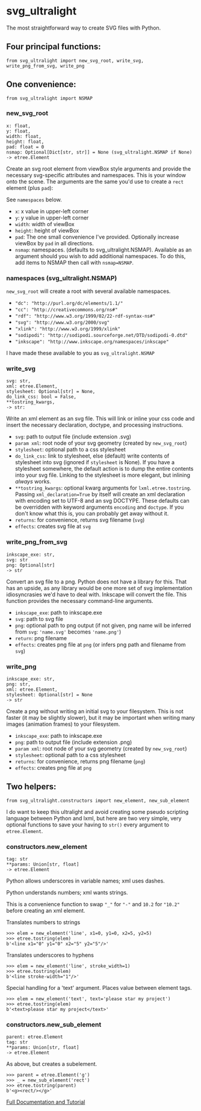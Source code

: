 # svg_ultralight 

The most straightforward way to create SVG files with Python.

## Four principal functions:

    from svg_ultralight import new_svg_root, write_svg, write_png_from_svg, write_png
    
## One convenience:

    from svg_ultralight import NSMAP
    
### new_svg_root
    x: float,
    y: float,
    width: float,
    height: float,
    pad: float = 0
    nsmap: Optional[Dict[str, str]] = None (svg_ultralight.NSMAP if None)
    -> etree.Element

Create an svg root element from viewBox style arguments and provide the necessary svg-specific attributes and namespaces. This is your window onto the scene. The arguments are the same you'd use to create a `rect` element (plus `pad`):

See `namespaces` below.

* `x`: x value in upper-left corner
* `y`: y value in upper-left corner
* `width`: width of viewBox
* `height`: height of viewBox
* `pad`: The one small convenience I've provided. Optionally increase viewBox by `pad` in all directions.
* `nsmap`: namespaces. (defaults to svg_ultralight.NSMAP). Available as an argument should you wish to add additional namespaces. To do this, add items to NSMAP then call with `nsmap=NSMAP`.

### namespaces (svg_ultralight.NSMAP)

`new_svg_root` will create a root with several available namespaces.

* `"dc": "http://purl.org/dc/elements/1.1/"`
* `"cc": "http://creativecommons.org/ns#"`
* `"rdf": "http://www.w3.org/1999/02/22-rdf-syntax-ns#"`
* `"svg": "http://www.w3.org/2000/svg"`
* `"xlink": "http://www.w3.org/1999/xlink"`
* `"sodipodi": "http://sodipodi.sourceforge.net/DTD/sodipodi-0.dtd"`
* `"inkscape": "http://www.inkscape.org/namespaces/inkscape"`

I have made these available to you as `svg_ultralight.NSMAP`

### write_svg
    svg: str,
    xml: etree.Element,
    stylesheet: Optional[str] = None,
    do_link_css: bool = False,
    **tostring_kwargs,
    -> str:

Write an xml element as an svg file. This will link or inline your css code and insert the necessary declaration, doctype, and processing instructions.

* `svg`: path to output file (include extension .svg)
* `param xml`: root node of your svg geometry (created by `new_svg_root`)
* `stylesheet`: optional path to a css stylesheet
* `do_link_css`: link to stylesheet, else (default) write contents of stylesheet into svg (ignored if `stylesheet` is None). If you have a stylesheet somewhere, the default action is to dump the entire contents into your svg file. Linking to the stylesheet is more elegant, but inlining *always* works.
* `**tostring_kwargs`: optional kwarg arguments for `lxml.etree.tostring`. Passing `xml_declaration=True` by itself will create an xml declaration with encoding set to UTF-8 and an svg DOCTYPE. These defaults can be overridden with keyword arguments `encoding` and `doctype`. If you don't know what this is, you can probably get away without it.
* `returns`: for convenience, returns svg filename (`svg`)
* `effects`: creates svg file at `svg`

### write_png_from_svg

    inkscape_exe: str,
    svg: str
    png: Optional[str]
    -> str
    
Convert an svg file to a png. Python does not have a library for this. That has an upside, as any library would be one more set of svg implementation idiosyncrasies we'd have to deal with. Inkscape will convert the file. This function provides the necessary command-line arguments.

* `inkscape_exe`: path to inkscape.exe
* `svg`: path to svg file
* `png`: optional path to png output (if not given, png name will be inferred from `svg`: `'name.svg'` becomes `'name.png'`)
* `return`: png filename
* `effects`: creates png file at `png` (or infers png path and filename from `svg`)

### write_png

    inkscape_exe: str,
    png: str,
    xml: etree.Element,
    stylesheet: Optional[str] = None
    -> str
    
Create a png without writing an initial svg to your filesystem. This is not faster (it may be slightly slower), but it may be important when writing many images (animation frames) to your filesystem.
    
* `inkscape_exe`: path to inkscape.exe
* `png`: path to output file (include extension .png)
* `param xml`: root node of your svg geometry (created by `new_svg_root`)
* `stylesheet`: optional path to a css stylesheet
* `returns`: for convenience, returns png filename (`png`)
* `effects`: creates png file at `png`

## Two helpers:

    from svg_ultralight.constructors import new_element, new_sub_element

I do want to keep this ultralight and avoid creating some pseudo scripting language between Python and lxml, but here are two very simple, very optional functions to save your having to `str()` every argument to `etree.Element`.

### constructors.new_element

    tag: str
    **params: Union[str, float]
    -> etree.Element
    
Python allows underscores in variable names; xml uses dashes.

Python understands numbers; xml wants strings.

This is a convenience function to swap `"_"` for `"-"` and `10.2` for `"10.2"` before creating an xml element.

Translates numbers to strings

    >>> elem = new_element('line', x1=0, y1=0, x2=5, y2=5)
    >>> etree.tostring(elem)
    b'<line x1="0" y1="0" x2="5" y2="5"/>'

Translates underscores to hyphens

    >>> elem = new_element('line', stroke_width=1)
    >>> etree.tostring(elem)
    b'<line stroke-width="1"/>'

Special handling for a 'text' argument. Places value between element tags.

    >>> elem = new_element('text', text='please star my project')
    >>> etree.tostring(elem)
    b'<text>please star my project</text>'

### constructors.new_sub_element

    parent: etree.Element
    tag: str
    **params: Union[str, float]
    -> etree.Element
    
As above, but creates a subelement.

    >>> parent = etree.Element('g')
    >>> _ = new_sub_element('rect')
    >>> etree.tostring(parent)
    b'<g><rect/></g>'

[Full Documentation and Tutorial](https://shayallenhill.com/svg-with-css-in-python/)

